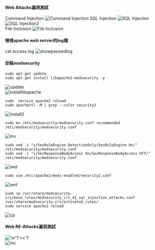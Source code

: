 #### Web Attacks漏洞測試
Command Injection
![Command Injection](picture/commandinjection.png)
SQL Injection
![SQL Injection](picture/sqlinjection.png)<br>
![SQL Injection2](picture/sqlinjection2.png) <br>
File Inclusion
![File Inclusion](picture/fileinclusion.png)<br>
#### 檢視apache web server的log檔
cat access.log
![showpasswdlog](picture/showpasswd.png)<br>
#### 安裝modsecurity

    sudo apt-get update
    sudo apt-get install libapache2-modsecurity -y
  
![update](picture/update.png)<br>
![installlibapache](picture/installlibapache.png)<br>

    sudo  service apache2 reload
    sudo apachectl -M | grep --color security2
  
![install2](picture/install2.png)<br>

    sudo mv /etc/modsecurity/modsecurity.conf-recommended /etc/modsecurity/modsecurity.conf
    
![mv](picture/mv.png)<br>

    sudo sed -i "s/SecRuleEngine DetectionOnly/SecRuleEngine On/" /etc/modsecurity/modsecurity.conf
    sudo sed -i "s/SecResponseBodyAccess On/SecResponseBodyAccess Off/" /etc/modsecurity/modsecurity.conf
    
![sed](picture/sed.png)<br>

    sudo vim /etc/apache2/mods-enabled/security2.conf

![sed](picture/vimsecurity.png)<br>

    sudo cp /usr/share/modsecurity-crs/base_rules/modsecurity_crs_41_sql_injection_attacks.conf /usr/share/modsecurity-crs/activated_rules/
    sudo service apache2 reload
    
![cp](picture/cp.png)<br>

#### Web RE-Attacks漏洞測試
!['or'1'=='1'](picture/injc.PNG)<br>
![inc](picture/Forbidden.PNG)<br>
